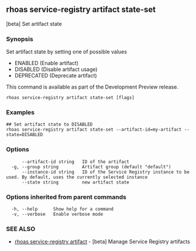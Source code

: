 ## rhoas service-registry artifact state-set

[beta] Set artifact state

### Synopsis

Set artifact state by setting one of possible values
- ENABLED (Enable artifact)
- DISABLED (Disable artifact usage)
- DEPRECATED (Deprecate artifact)

This command is available as part of the Development Preview release.


```
rhoas service-registry artifact state-set [flags]
```

### Examples

```
## Set artifact state to DISABLED
rhoas service-registry artifact state-set --artifact-id=my-artifact --state=DISABLED

```

### Options

```
      --artifact-id string   ID of the artifact
  -g, --group string         Artifact group (default "default")
      --instance-id string   ID of the Service Registry instance to be used. By default, uses the currently selected instance
      --state string         new artifact state
```

### Options inherited from parent commands

```
  -h, --help      Show help for a command
  -v, --verbose   Enable verbose mode
```

### SEE ALSO

* [rhoas service-registry artifact](rhoas_service-registry_artifact.md)	 - [beta] Manage Service Registry artifacts

